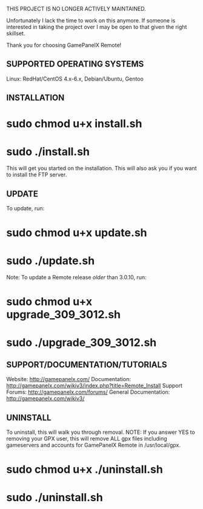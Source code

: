 THIS PROJECT IS NO LONGER ACTIVELY MAINTAINED.

Unfortunately I lack the time to work on this anymore. If someone is interested in taking the project over I may be open to that given the right skillset.


Thank you for choosing GamePanelX Remote!

SUPPORTED OPERATING SYSTEMS
------------------------------
Linux: RedHat/CentOS 4.x-6.x, Debian/Ubuntu, Gentoo



INSTALLATION
------------------------------
# sudo chmod u+x install.sh
# sudo ./install.sh

This will get you started on the installation.  This will also ask you if you want to install the FTP server.



UPDATE
------------------------------
To update, run:
# sudo chmod u+x update.sh
# sudo ./update.sh

Note: To update a Remote release _older_ than 3.0.10, run:
# sudo chmod u+x upgrade_309_3012.sh
# sudo ./upgrade_309_3012.sh



SUPPORT/DOCUMENTATION/TUTORIALS
-------------------------------
Website: http://gamepanelx.com/
Documentation: http://gamepanelx.com/wikiv3/index.php?title=Remote_Install
Support Forums: http://gamepanelx.com/forums/
General Documentation: http://gamepanelx.com/wikiv3/



UNINSTALL
-------------------------------
To uninstall, this will walk you through removal.
NOTE: If you answer YES to removing your GPX user, this will remove ALL gpx files including gameservers and accounts for GamePanelX Remote in /usr/local/gpx.

# sudo chmod u+x ./uninstall.sh
# sudo ./uninstall.sh
